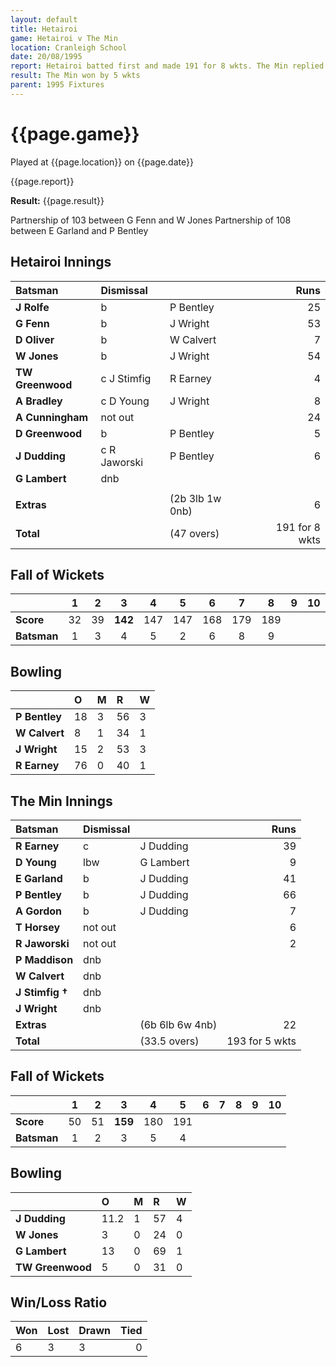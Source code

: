```yaml
---
layout: default
title: Hetairoi
game: Hetairoi v The Min
location: Cranleigh School
date: 20/08/1995
report: Hetairoi batted first and made 191 for 8 wkts. The Min replied with 195 for 5 wkts
result: The Min won by 5 wkts
parent: 1995 Fixtures
---
```


# {{page.game}}

Played at {{page.location}} on {{page.date}}

{{page.report}}

**Result:** {{page.result}}

Partnership of 103 between G Fenn and W Jones
Partnership of 108 between E Garland and P Bentley

## Hetairoi Innings

| Batsman | Dismissal |  | Runs |
|:---|:---|---|---:|
| **J Rolfe** | b | P Bentley | 25 |
| **G Fenn** | b | J Wright | 53 |
| **D Oliver** | b | W Calvert | 7 |
| **W Jones** | b | J Wright | 54 |
| **TW Greenwood** | c J Stimfig | R Earney | 4 |
| **A Bradley** | c D Young | J Wright | 8 |
| **A Cunningham** | not out |  | 24 |
| **D Greenwood** | b | P Bentley | 5 |
| **J Dudding** | c R Jaworski | P Bentley | 6 |
| **G Lambert** | dnb |  |  |
|  |  |  |  |
| **Extras** | | (2b 3lb 1w 0nb) | 6 |
| **Total** | | (47 overs) | 191 for 8 wkts |

## Fall of Wickets

| | 1 | 2 | 3 | 4 | 5 | 6 | 7 | 8 | 9 | 10 |
|---|:---:|:---:|:---:|:---:|:---:|:---:|:---:|:---:|:---:|:---:|
| **Score** | 32 | 39 | **142** | 147 | 147 | 168 | 179 | 189 |  |  |
| **Batsman** | 1 | 3 | 4 | 5 | 2 | 6 | 8 | 9 |  |  |

## Bowling

| | O | M | R | W |
|---|:---|:---|:---|:---|
| **P Bentley** | 18 | 3 | 56 | 3 |
| **W Calvert** | 8 | 1 | 34 | 1 |
| **J Wright** | 15 | 2 | 53 | 3 |
| **R Earney** | 76 | 0 | 40 | 1 |

## The Min Innings

| Batsman | Dismissal |  | Runs |
|:---|:---|---|---:|
| **R Earney** | c | J Dudding | 39 |
| **D Young** | lbw | G Lambert | 9 |
| **E Garland** | b | J Dudding | 41 |
| **P Bentley** | b | J Dudding | 66 |
| **A Gordon** | b | J Dudding | 7 |
| **T Horsey** | not out |  | 6 |
| **R Jaworski** | not out |  | 2 |
| **P Maddison** | dnb |  |  |
| **W Calvert** | dnb |  |  |
| **J Stimfig &#8224;** | dnb |  |  |
| **J Wright** | dnb |  |  |
| **Extras** | | (6b 6lb 6w 4nb) | 22 |
| **Total** | | (33.5 overs) | 193 for 5 wkts |

## Fall of Wickets

| | 1 | 2 | 3 | 4 | 5 | 6 | 7 | 8 | 9 | 10 |
|---|:---:|:---:|:---:|:---:|:---:|:---:|:---:|:---:|:---:|:---:|
| **Score** | 50 | 51 | **159** | 180 | 191 |  |  |  |  |  |
| **Batsman** | 1 | 2 | 3 | 5 | 4 |  |  |  |  |  |

## Bowling

| | O | M | R | W |
|---|:---|:---|:---|:---|
| **J Dudding** | 11.2 | 1 | 57 | 4 |
| **W Jones** | 3 | 0 | 24 | 0 |
| **G Lambert** | 13 | 0 | 69 | 1 |
| **TW Greenwood** | 5 | 0 | 31 | 0 |

## Win/Loss Ratio

| Won | Lost | Drawn | Tied |
|:---|:---|:---|---:|
| 6 | 3 | 3 | 0 |